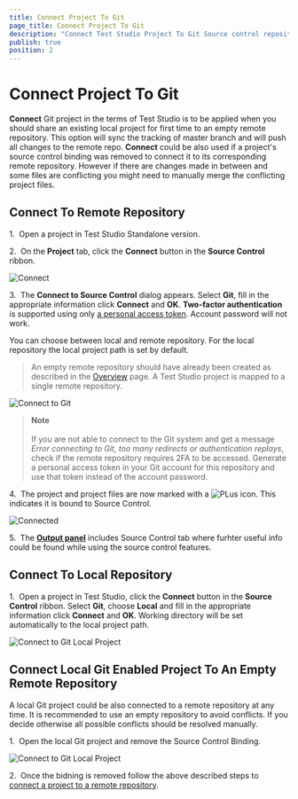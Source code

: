 ```yaml
---
title: Connect Project To Git
page_title: Connect Project To Git
description: "Connect Test Studio Project To Git Source control repository. Use Personal Access token to connect to Git repo accessed with 2FA (two factor authentication). Unable to connect to Git. Error connecting to Git, too many redirects or authentication replays"
publish: true
position: 2
---
```

# Connect Project To Git

**Connect** Git project in the terms of Test Studio is to be applied when you should share an existing local project for first time to an empty remote repository. This option will sync the tracking of master branch and will push all changes to the remote repo. **Connect** could be also used if a project's source control binding was removed to connect it to its corresponding remote repository. However if there are changes made in between and some files are conflicting you might need to manually merge the conflicting project files.

## Connect To Remote Repository

1.&nbsp; Open a project in Test Studio Standalone version.

2.&nbsp; On the **Project** tab, click the **Connect** button in the **Source Control** ribbon.

![Connect][1]

3.&nbsp; The **Connect to Source Control** dialog appears. Select **Git**, fill in the appropriate information click **Connect** and **OK**. **Two-factor authentication** is supported using only <a href="/features/source-control/git/overview-git#support-for-git-two-factor-authentication" target="_blank">a personal access token</a>. Account password will not work.

You can choose between local and remote repository. For the local repository the local project path is set by default.

> An empty remote repository should have already been created as described in the <a href="/features/source-control/git/overview-git" target="_blank">Overview</a> page. A Test Studio project is mapped to a single remote repository.

![Connect to Git][2]

> **Note**
> <br>
> <br>
> If you are not able to connect to the Git system and get a message _Error connecting to Git, too many redirects or authentication replays_, check if the remote repository requires 2FA to be accessed. Generate a personal access token in your Git account for this repository and use that token instead of the account password.

4.&nbsp; The project and project files are now marked with a ![PLus][4] icon. This indicates it is bound to Source Control.

![Connected][3]

5.&nbsp; The <a href="/features/coded-steps/output-panel" target="_blank">**Output panel**</a> includes Source Control tab where furhter useful info could be found while using the source control features.

## Connect To Local Repository

1.&nbsp; Open a project in Test Studio, click the **Connect** button in the **Source Control** ribbon. Select **Git**, choose **Local** and fill in the appropriate information click **Connect** and **OK**. Working directory will be set automatically to the local project path.

![Connect to Git Local Project][5]

## Connect Local Git Enabled Project To An Empty Remote Repository

A local Git project could be also connected to a remote repository at any time. It is recommended to use an empty repository to avoid conflicts. If you decide otherwise all possible conflicts should be resolved manually.

1.&nbsp; Open the local Git project and remove the Source Control Binding.

![Connect to Git Local Project][6]

2.&nbsp; Once the bidning is removed follow the above described steps to <a href="/features/source-control/git/connect-to-git#Connect To Remote Repository" target="_blank">connect a project to a remote repository</a>.

[1]: /img/features/source-control/git/connect-to-git/fig1.png
[2]: /img/features/source-control/git/connect-to-git/fig2.png
[3]: /img/features/source-control/git/connect-to-git/fig3.png
[4]: /img/features/source-control/connect-to-tfs/fig4.png
[5]: /img/features/source-control/git/branch-management/fig1_localRepo.png
[6]: /img/features/source-control/git/connect-to-git/fig4_removeSC.png
